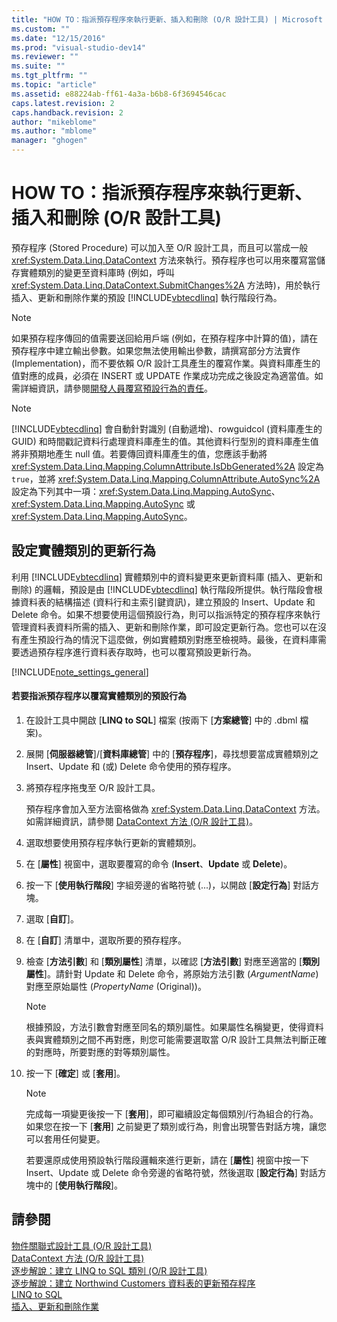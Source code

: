 ```yaml
---
title: "HOW TO：指派預存程序來執行更新、插入和刪除 (O/R 設計工具) | Microsoft Docs"
ms.custom: ""
ms.date: "12/15/2016"
ms.prod: "visual-studio-dev14"
ms.reviewer: ""
ms.suite: ""
ms.tgt_pltfrm: ""
ms.topic: "article"
ms.assetid: e88224ab-ff61-4a3a-b6b8-6f3694546cac
caps.latest.revision: 2
caps.handback.revision: 2
author: "mikeblome"
ms.author: "mblome"
manager: "ghogen"
---
```

# HOW TO：指派預存程序來執行更新、插入和刪除 (O/R 設計工具)
預存程序 \(Stored Procedure\) 可以加入至 O\/R 設計工具，而且可以當成一般 <xref:System.Data.Linq.DataContext> 方法來執行。預存程序也可以用來覆寫當儲存實體類別的變更至資料庫時 \(例如，呼叫 <xref:System.Data.Linq.DataContext.SubmitChanges%2A> 方法時\)，用於執行插入、更新和刪除作業的預設 [!INCLUDE[vbtecdlinq](../data-tools/includes/vbtecdlinq_md.md)] 執行階段行為。  
  
> [!NOTE]
>  如果預存程序傳回的值需要送回給用戶端 \(例如，在預存程序中計算的值\)，請在預存程序中建立輸出參數。如果您無法使用輸出參數，請撰寫部分方法實作 \(Implementation\)，而不要依賴 O\/R 設計工具產生的覆寫作業。與資料庫產生的值對應的成員，必須在 INSERT 或 UPDATE 作業成功完成之後設定為適當值。如需詳細資訊，請參閱[開發人員覆寫預設行為的責任](../Topic/Responsibilities%20of%20the%20Developer%20In%20Overriding%20Default%20Behavior.md)。  
  
> [!NOTE]
>  [!INCLUDE[vbtecdlinq](../data-tools/includes/vbtecdlinq_md.md)] 會自動針對識別 \(自動遞增\)、rowguidcol \(資料庫產生的 GUID\) 和時間戳記資料行處理資料庫產生的值。其他資料行型別的資料庫產生值將非預期地產生 null 值。若要傳回資料庫產生的值，您應該手動將 <xref:System.Data.Linq.Mapping.ColumnAttribute.IsDbGenerated%2A> 設定為 `true`，並將 <xref:System.Data.Linq.Mapping.ColumnAttribute.AutoSync%2A> 設定為下列其中一項：<xref:System.Data.Linq.Mapping.AutoSync>、<xref:System.Data.Linq.Mapping.AutoSync> 或 <xref:System.Data.Linq.Mapping.AutoSync>。  
  
## 設定實體類別的更新行為  
 利用 [!INCLUDE[vbtecdlinq](../data-tools/includes/vbtecdlinq_md.md)] 實體類別中的資料變更來更新資料庫 \(插入、更新和刪除\) 的邏輯，預設是由 [!INCLUDE[vbtecdlinq](../data-tools/includes/vbtecdlinq_md.md)] 執行階段所提供。執行階段會根據資料表的結構描述 \(資料行和主索引鍵資訊\)，建立預設的 Insert、Update 和 Delete 命令。如果不想要使用這個預設行為，則可以指派特定的預存程序來執行管理資料表資料所需的插入、更新和刪除作業，即可設定更新行為。您也可以在沒有產生預設行為的情況下這麼做，例如實體類別對應至檢視時。最後，在資料庫需要透過預存程序進行資料表存取時，也可以覆寫預設更新行為。  
  
 [!INCLUDE[note_settings_general](../data-tools/includes/note_settings_general_md.md)]  
  
#### 若要指派預存程序以覆寫實體類別的預設行為  
  
1.  在設計工具中開啟 \[**LINQ to SQL**\] 檔案 \(按兩下 \[**方案總管**\] 中的 .dbml 檔案\)。  
  
2.  展開 \[**伺服器總管**\]\/\[**資料庫總管**\] 中的 \[**預存程序**\]，尋找想要當成實體類別之 Insert、Update 和 \(或\) Delete 命令使用的預存程序。  
  
3.  將預存程序拖曳至 O\/R 設計工具。  
  
     預存程序會加入至方法窗格做為 <xref:System.Data.Linq.DataContext> 方法。如需詳細資訊，請參閱 [DataContext 方法 \(O\/R 設計工具\)](../data-tools/datacontext-methods-o-r-designer.md)。  
  
4.  選取想要使用預存程序執行更新的實體類別。  
  
5.  在 \[**屬性**\] 視窗中，選取要覆寫的命令 \(**Insert**、**Update** 或 **Delete**\)。  
  
6.  按一下 \[**使用執行階段**\] 字組旁邊的省略符號 \(...\)，以開啟 \[**設定行為**\] 對話方塊。  
  
7.  選取 \[**自訂**\]。  
  
8.  在 \[**自訂**\] 清單中，選取所要的預存程序。  
  
9. 檢查 \[**方法引數**\] 和 \[**類別屬性**\] 清單，以確認 \[**方法引數**\] 對應至適當的 \[**類別屬性**\]。請針對 Update 和 Delete 命令，將原始方法引數 \(*ArgumentName*\) 對應至原始屬性 \(*PropertyName* \(Original\)\)。  
  
    > [!NOTE]
    >  根據預設，方法引數會對應至同名的類別屬性。如果屬性名稱變更，使得資料表與實體類別之間不再對應，則您可能需要選取當 O\/R 設計工具無法判斷正確的對應時，所要對應的對等類別屬性。  
  
10. 按一下 \[**確定**\] 或 \[**套用**\]。  
  
    > [!NOTE]
    >  完成每一項變更後按一下 \[**套用**\]，即可繼續設定每個類別\/行為組合的行為。如果您在按一下 \[**套用**\] 之前變更了類別或行為，則會出現警告對話方塊，讓您可以套用任何變更。  
  
     若要還原成使用預設執行階段邏輯來進行更新，請在 \[**屬性**\] 視窗中按一下 Insert、Update 或 Delete 命令旁邊的省略符號，然後選取 \[**設定行為**\] 對話方塊中的 \[**使用執行階段**\]。  
  
## 請參閱  
 [物件關聯式設計工具 \(O\/R 設計工具\)](../data-tools/linq-to-sql-tools-in-visual-studio2.md)   
 [DataContext 方法 \(O\/R 設計工具\)](../data-tools/datacontext-methods-o-r-designer.md)   
 [逐步解說：建立 LINQ to SQL 類別 \(O\/R 設計工具\)](../Topic/Walkthrough:%20Creating%20LINQ%20to%20SQL%20Classes%20\(O-R%20Designer\).md)   
 [逐步解說：建立 Northwind Customers 資料表的更新預存程序](../data-tools/walkthrough-creating-update-stored-procedures-for-the-northwind-customers-table.md)   
 [LINQ to SQL](../Topic/LINQ%20to%20SQL.md)   
 [插入、更新和刪除作業](../Topic/Insert,%20Update,%20and%20Delete%20Operations.md)